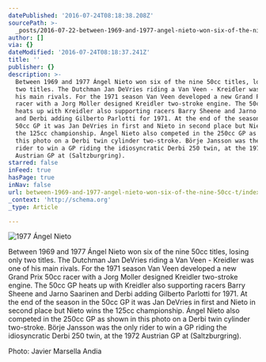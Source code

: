 ```yaml
---
datePublished: '2016-07-24T08:18:38.208Z'
sourcePath: >-
  _posts/2016-07-22-between-1969-and-1977-angel-nieto-won-six-of-the-nine-50cc-t.md
author: []
via: {}
dateModified: '2016-07-24T08:18:37.241Z'
title: ''
publisher: {}
description: >-
  Between 1969 and 1977 Ángel Nieto won six of the nine 50cc titles, losing only
  two titles. The Dutchman Jan DeVries riding a Van Veen - Kreidler was one of
  his main rivals. For the 1971 season Van Veen developed a new Grand Prix 50cc
  racer with a Jorg Moller designed Kreidler two-stroke engine. The 50cc GP
  heats up with Kreidler also supporting racers Barry Sheene and Jarno Saarinen
  and Derbi adding Gilberto Parlotti for 1971. At the end of the season in the
  50cc GP it was Jan DeVries in first and Nieto in second place but Nieto wins
  the 125cc championship. Ángel Nieto also competed in the 250cc GP as shown in
  this photo on a Derbi twin cylinder two-stroke. Börje Jansson was the only
  rider to win a GP riding the idiosyncratic Derbi 250 twin, at the 1972
  Austrian GP at (Saltzburgring).
starred: false
inFeed: true
hasPage: true
inNav: false
url: between-1969-and-1977-angel-nieto-won-six-of-the-nine-50cc-t/index.html
_context: 'http://schema.org'
_type: Article

---
```

![1977 Ángel Nieto](https://the-grid-user-content.s3-us-west-2.amazonaws.com/51aea287-6e06-41c6-9e47-80af1a1886a0.jpg)

Between 1969 and 1977 Ángel Nieto won six of the nine 50cc titles, losing only two titles. The Dutchman Jan DeVries riding a Van Veen - Kreidler was one of his main rivals. For the 1971 season Van Veen developed a new Grand Prix 50cc racer with a Jorg Moller designed Kreidler two-stroke engine. The 50cc GP heats up with Kreidler also supporting racers Barry Sheene and Jarno Saarinen and Derbi adding Gilberto Parlotti for 1971\. At the end of the season in the 50cc GP it was Jan DeVries in first and Nieto in second place but Nieto wins the 125cc championship. Ángel Nieto also competed in the 250cc GP as shown in this photo on a Derbi twin cylinder two-stroke. Börje Jansson was the only rider to win a GP riding the idiosyncratic Derbi 250 twin, at the 1972 Austrian GP at (Saltzburgring).

Photo: Javier Marsella Andia